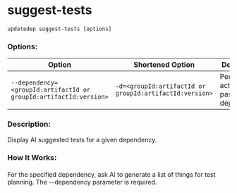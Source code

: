 # suggest-tests

```
updatedep suggest-tests [options]
```

###
### Options:

 | Option                                                             | Shortened Option                                         | Description                              |
 |--------------------------------------------------------------------|----------------------------------------------------------|------------------------------------------|
 | `--dependency=<groupId:artifactId or groupId:artifactId:version>`  | `-d=<groupId:artifactId or groupId:artifactId:version>`  | Perform action to the passed dependency. |

####
### Description:
Display AI suggested tests for a given dependency.
### How It Works:
####
For the specified dependency, ask AI to generate a list of things for test planning. The --dependency parameter is required.
